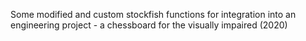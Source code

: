 Some modified and custom stockfish functions for integration into an engineering project - a chessboard for the visually impaired (2020)
